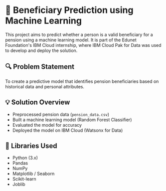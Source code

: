 # 🧓 Beneficiary Prediction using Machine Learning

This project aims to predict whether a person is a valid beneficiary for a pension using a machine learning model. It is part of the Edunet Foundation's IBM Cloud internship, where IBM Cloud Pak for Data was used to develop and deploy the solution.

## 🔍 Problem Statement

To create a predictive model that identifies pension beneficiaries based on historical data and personal attributes.

## 💡 Solution Overview

- Preprocessed pension data (`pension_data.csv`)
- Built a machine learning model (Random Forest Classifier)
- Evaluated the model for accuracy
- Deployed the model on IBM Cloud (Watsonx for Data)

## 🧠 Libraries Used

- Python (3.x)
- Pandas
- NumPy
- Matplotlib / Seaborn
- Scikit-learn
- Joblib
